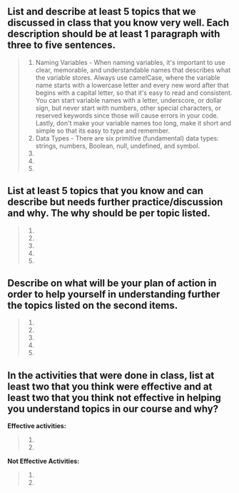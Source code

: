 ## List and describe at least 5 topics that we discussed in class that you know very well. Each description should be   at least 1 paragraph with three to five sentences.
>   1. Naming Variables - When naming variables, it's important to use clear, memorable, and understandable names that describes what the variable stores. Always use camelCase, where the variable name starts with a lowercase letter and every new word after that begins with a capital letter, so that it's easy to read and consistent. You can start variable names with a letter, underscore, or dollar sign, but never start with numbers, other special characters, or reserved keywords since those will cause errors in your code. Lastly, don't make your variable names too long, make it short and simple so that its easy to type and remember.
>   2. Data Types - There are six primitive (fundamental) data types: strings, numbers, Boolean, null, undefined, and symbol.
>   3. 
>   4. 
>   5. 
## List at least 5 topics that you know and can describe but needs further practice/discussion and why.  The why should be per topic listed.
>   1. 
>   2. 
>   3. 
>   4. 
>   5. 
## Describe on what will be your plan of action in order to help yourself in understanding further the topics listed on the second items.
>   1. 
>   2. 
>   3. 
>   4. 
>   5. 
## In the activities that were done in class, list at least two that you think were effective and at least two that you think not effective in helping you understand topics in our course and why?
**Effective activities:**
>   1. 
>   2. 
**Not Effective Activities:**
>   1. 
>   2. 